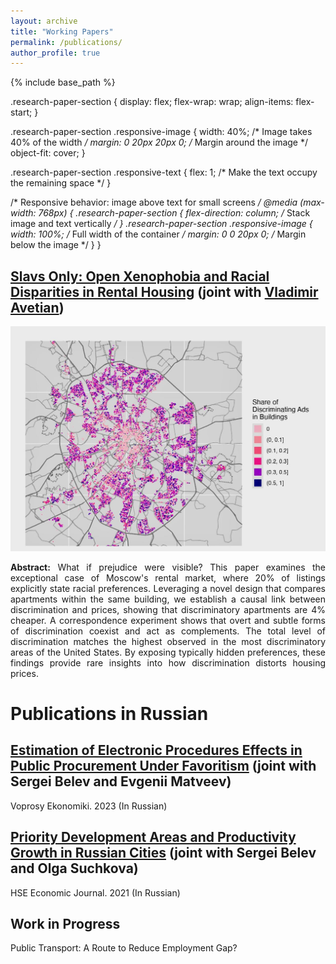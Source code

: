 ```yaml
---
layout: archive
title: "Working Papers"
permalink: /publications/
author_profile: true
---
```


{% include base_path %}

.research-paper-section {
  display: flex;
  flex-wrap: wrap;
  align-items: flex-start;
}

.research-paper-section .responsive-image {
  width: 40%; /* Image takes 40% of the width */
  margin: 0 20px 20px 0; /* Margin around the image */
  object-fit: cover;
}

.research-paper-section .responsive-text {
  flex: 1; /* Make the text occupy the remaining space */
}

/* Responsive behavior: image above text for small screens */
@media (max-width: 768px) {
  .research-paper-section {
    flex-direction: column; /* Stack image and text vertically */
  }
  .research-paper-section .responsive-image {
    width: 100%; /* Full width of the container */
    margin: 0 0 20px 0; /* Margin below the image */
  }
}

<a href="https://papers.ssrn.com/sol3/papers.cfm?abstract_id=4983808" target="_blank">Slavs Only: Open Xenophobia and Racial Disparities in Rental Housing</a> (joint with <a href="https://vladimir-avetian.github.io/" target="_blank">Vladimir Avetian</a>)
-----

<div class="research-paper-section">
  <img src="/images/map_dots_cat.jpg" alt="Viktor" class="responsive-image">
  <div class="responsive-text">
    <p align="justify"><b>Abstract:</b> What if prejudice were visible? This paper examines the exceptional case of Moscow's rental market, where 20% of listings explicitly state racial preferences. Leveraging a novel design that compares apartments within the same building, we establish a causal link between discrimination and prices, showing that discriminatory apartments are 4% cheaper. A correspondence experiment shows that overt and subtle forms of discrimination coexist and act as complements. The total level of discrimination matches the highest observed in the most discriminatory areas of the United States. By exposing typically hidden preferences, these findings provide rare insights into how discrimination distorts housing prices.</p>
  </div>
</div>

Publications in Russian 
=====


<a href="https://doi.org/10.32609/0042-8736-2023-9-47-64" target="_blank">Estimation of Electronic Procedures Effects in Public Procurement Under Favoritism</a> (joint with Sergei Belev and Evgenii Matveev)
-----
Voprosy Ekonomiki. 2023 (In Russian)


<a href="https://doi.org/10.17323/1813-8691-2021-25-1-9-41" target="_blank">Priority Development Areas and Productivity Growth in Russian Cities</a> (joint with Sergei Belev and Olga Suchkova)
-----
HSE Economic Journal. 2021 (In Russian)

Work in Progress
----
Public Transport: A Route to Reduce Employment Gap?








